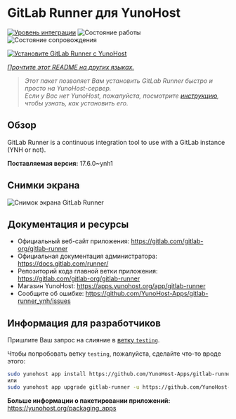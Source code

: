 <!--
Важно: этот README был автоматически сгенерирован <https://github.com/YunoHost/apps/tree/master/tools/readme_generator>
Он НЕ ДОЛЖЕН редактироваться вручную.
-->

# GitLab Runner для YunoHost

[![Уровень интеграции](https://dash.yunohost.org/integration/gitlab-runner.svg)](https://ci-apps.yunohost.org/ci/apps/gitlab-runner/) ![Состояние работы](https://ci-apps.yunohost.org/ci/badges/gitlab-runner.status.svg) ![Состояние сопровождения](https://ci-apps.yunohost.org/ci/badges/gitlab-runner.maintain.svg)

[![Установите GitLab Runner с YunoHost](https://install-app.yunohost.org/install-with-yunohost.svg)](https://install-app.yunohost.org/?app=gitlab-runner)

*[Прочтите этот README на других языках.](./ALL_README.md)*

> *Этот пакет позволяет Вам установить GitLab Runner быстро и просто на YunoHost-сервер.*  
> *Если у Вас нет YunoHost, пожалуйста, посмотрите [инструкцию](https://yunohost.org/install), чтобы узнать, как установить его.*

## Обзор

GitLab Runner is a continuous integration tool to use with a GitLab instance (YNH or not).


**Поставляемая версия:** 17.6.0~ynh1

## Снимки экрана

![Снимок экрана GitLab Runner](./doc/screenshots/ci-cd-test-deploy-illustration_2x.png)

## Документация и ресурсы

- Официальный веб-сайт приложения: <https://gitlab.com/gitlab-org/gitlab-runner>
- Официальная документация администратора: <https://docs.gitlab.com/runner/>
- Репозиторий кода главной ветки приложения: <https://gitlab.com/gitlab-org/gitlab-runner>
- Магазин YunoHost: <https://apps.yunohost.org/app/gitlab-runner>
- Сообщите об ошибке: <https://github.com/YunoHost-Apps/gitlab-runner_ynh/issues>

## Информация для разработчиков

Пришлите Ваш запрос на слияние в [ветку `testing`](https://github.com/YunoHost-Apps/gitlab-runner_ynh/tree/testing).

Чтобы попробовать ветку `testing`, пожалуйста, сделайте что-то вроде этого:

```bash
sudo yunohost app install https://github.com/YunoHost-Apps/gitlab-runner_ynh/tree/testing --debug
или
sudo yunohost app upgrade gitlab-runner -u https://github.com/YunoHost-Apps/gitlab-runner_ynh/tree/testing --debug
```

**Больше информации о пакетировании приложений:** <https://yunohost.org/packaging_apps>
